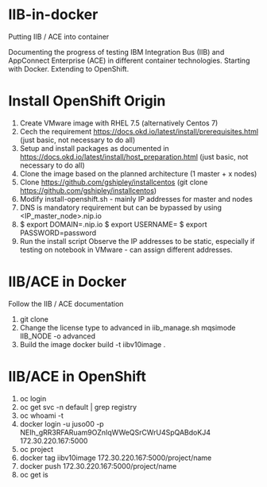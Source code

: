 # IIB-in-docker
Putting IIB / ACE into container

Documenting the progress of testing IBM Integration Bus (IIB) and AppConnect Enterprise (ACE) in different container technologies.
Starting with Docker.
Extending to OpenShift.

# Install OpenShift Origin
1. Create VMware image with RHEL 7.5 (alternatively Centos 7)
2. Cech the requirement https://docs.okd.io/latest/install/prerequisites.html (just basic, not necessary to do all)
3. Setup and install packages as documented in https://docs.okd.io/latest/install/host_preparation.html (just basic, not necessary to do all)
4. Clone the image based on the planned architecture (1 master + x nodes)
5. Clone https://github.com/gshipley/installcentos (git clone https://github.com/gshipley/installcentos)
6. Modify install-openshift.sh - mainly IP addresses for master and nodes
7. DNS is mandatory requirement but can be bypassed by using <IP_master_node>.nip.io
8. $ export DOMAIN=<public ip address>.nip.io
	 $ export USERNAME=<current user name>
	 $ export PASSWORD=password
9. Run the install script
Observe the IP addresses to be static, especially if testing on notebook in VMware - can assign different addresses.

# IIB/ACE in Docker
Follow the IIB / ACE documentation
1. git clone 
2. Change the license type to advanced in iib_manage.sh
    mqsimode IIB_NODE -o advanced
3. Build the image
    docker build -t iibv10image .

# IIB/ACE in OpenShift
1. oc login
2. oc get svc -n default | grep registry
3. oc whoami -t
4. docker login -u juso00 -p NEIh_gRR3RFARuam9OZnIqWWeQSrCWrU4SpQABdoKJ4 172.30.220.167:5000
5. oc project
6. docker tag iibv10image 172.30.220.167:5000/project/name
7. docker push 172.30.220.167:5000/project/name
8. oc get is
